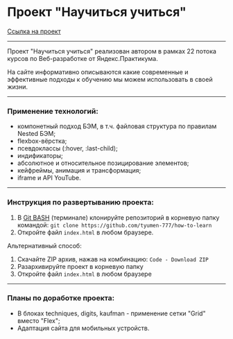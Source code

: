 # Проект "Научиться учиться"

[Ссылка на проект](https://github.com/tyumen-777/how-to-learn)

------

Проект "Научиться учиться" реализован автором в рамках 22 потока курсов по Веб-разработке от Яндекс.Практикума.

На сайте информативно описываются какие современные и эффективные подходы к обучению мы можем использовать в своей жизни.

------

### Применение технологий:

* компонетный подход БЭМ, в т.ч. файловая структура по правилам Nested БЭМ;
* flexbox-вёрстка;
* псевдоклассы (:hover, :last-child);
* индификаторы;
* абсолютное и относительное позицирование элементов;
* кейфреймы, анимация и трансформация;
* iframe и API YouTube.

------

### Инструкция по развертыванию проекта:
1. В [Git BASH](https://gitforwindows.org/) (терминале) клонируйте репозиторий в корневую папку командой: `git clone https://github.com/tyumen-777/how-to-learn`
2. Откройте файл `index.html` в любом браузере.

Альтернативный способ:
1. Скачайте ZIP архив, нажав на комбинацию: `Code - Download ZIP`
2. Разархивируйте проект в корневую папку
3. Откройте файл `index.html` в любом браузере

------

### Планы по доработке проекта:

* В блоках techniques, digits, kaufman - применение сетки "Grid" вместо "Flex";
* Адаптация сайта для мобильных устройств.
